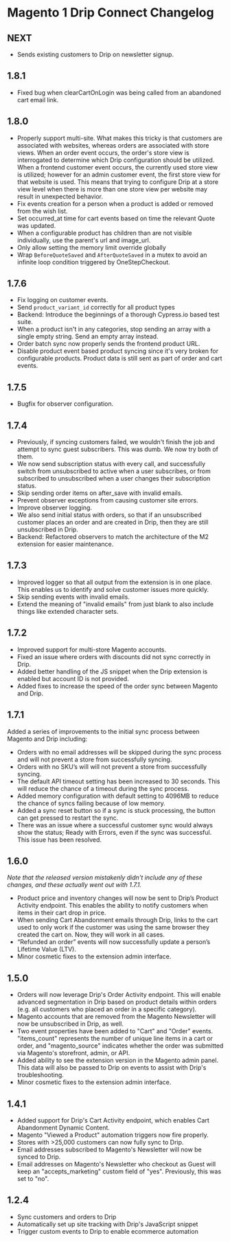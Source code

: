 # Magento 1 Drip Connect Changelog

## NEXT

* Sends existing customers to Drip on newsletter signup.

## 1.8.1

* Fixed bug when clearCartOnLogin was being called from an abandoned cart email link.

## 1.8.0

* Properly support multi-site. What makes this tricky is that customers are associated with websites, whereas orders are associated with store views. When an order event occurs, the order's store view is interrogated to determine which Drip configuration should be utilized. When a frontend customer event occurs, the currently used store view is utilized; however for an admin customer event, the first store view for that website is used. This means that trying to configure Drip at a store view level when there is more than one store view per website may result in unexpected behavior.
* Fix events creation for a person when a product is added or removed from the wish list.
* Set occurred_at time for cart events based on time the relevant Quote was updated.
* When a configurable product has children than are not visible individually, use the parent's url and image_url.
* Only allow setting the memory limit override globally
* Wrap `BeforeQuoteSaved` and `AfterQuoteSaved` in a mutex to avoid an infinite loop condition triggered by OneStepCheckout.

## 1.7.6

* Fix logging on customer events.
* Send `product_variant_id` correctly for all product types
* Backend: Introduce the beginnings of a thorough Cypress.io based test suite.
* When a product isn't in any categories, stop sending an array with a single empty string. Send an empty array instead.
* Order batch sync now properly sends the frontend product URL.
* Disable product event based product syncing since it's very broken for configurable products. Product data is still sent as part of order and cart events.

## 1.7.5

* Bugfix for observer configuration.

## 1.7.4

* Previously, if syncing customers failed, we wouldn't finish the job and attempt to sync guest subscribers. This was dumb. We now try both of them.
* We now send subscription status with every call, and successfully switch from unsubscribed to active when a user subscribes, or from subscribed to unsubscribed when a user changes their subscription status.
* Skip sending order items on after_save with invalid emails.
* Prevent observer exceptions from causing customer site errors.
* Improve observer logging.
* We also send initial status with orders, so that if an unsubscribed customer places an order and are created in Drip, then they are still unsubscribed in Drip.
* Backend: Refactored observers to match the architecture of the M2 extension for easier maintenance.

## 1.7.3

* Improved logger so that all output from the extension is in one place. This enables us to identify and solve customer issues more quickly.
* Skip sending events with invalid emails.
* Extend the meaning of "invalid emails" from just blank to also include things like extended character sets.

## 1.7.2

* Improved support for multi-store Magento accounts.
* Fixed an issue where orders with discounts did not sync correctly in Drip.
* Added better handling of the JS snippet when the Drip extension is enabled but account ID is not provided.
* Added fixes to increase the speed of the order sync between Magento and Drip.

## 1.7.1

Added a series of improvements to the initial sync process between Magento and Drip including:
* Orders with no email addresses will be skipped during the sync process and will not prevent a store from successfully syncing.
* Orders with no SKU’s will will not prevent a store from successfully syncing.
* The default API timeout setting has been increased to 30 seconds. This will reduce the chance of a timeout during the sync process.
* Added memory configuration with default setting to 4096MB to reduce the chance of syncs failing because of low memory.
* Added a sync reset button so if a sync is stuck processing, the button can get pressed to restart the sync.
* There was an issue where a successful customer sync would always show the status; Ready with Errors, even if the sync was successful. This issue has been resolved.

## 1.6.0

*Note that the released version mistakenly didn't include any of these changes, and these actually went out with 1.7.1.*

* Product price and inventory changes will now be sent to Drip’s Product Activity endpoint. This enables the ability to notify customers when items in their cart drop in price.
* When sending Cart Abandonment emails through Drip, links to the cart used to only work if the customer was using the same browser they created the cart on. Now, they will work in all cases.
* “Refunded an order” events will now successfully update a person’s Lifetime Value (LTV).
* Minor cosmetic fixes to the extension admin interface.

## 1.5.0

* Orders will now leverage Drip's Order Activity endpoint. This will enable advanced segmentation in Drip based on product details within orders (e.g. all customers who placed an order in a specific category).
* Magento accounts that are removed from the Magento Newsletter will now be unsubscribed in Drip, as well.
* Two event properties have been added to "Cart" and "Order" events. "items_count" represents the number of unique line items in a cart or order, and "magento_source" indicates whether the order was submitted via Magento's storefront, admin, or API.
* Added ability to see the extension version in the Magento admin panel. This data will also be passed to Drip on events to assist with Drip's troubleshooting.
* Minor cosmetic fixes to the extension admin interface.

## 1.4.1

* Added support for Drip's Cart Activity endpoint, which enables Cart Abandonment Dynamic Content.
* Magento "Viewed a Product" automation triggers now fire properly.
* Stores with >25,000 customers can now fully sync to Drip.
* Email addresses subscribed to Magento's Newsletter will now be synced to Drip.
* Email addresses on Magento's Newsletter who checkout as Guest will keep an "accepts_marketing" custom field of "yes". Previously, this was set to "no".

## 1.2.4

* Sync customers and orders to Drip
* Automatically set up site tracking with Drip's JavaScript snippet
* Trigger custom events to Drip to enable ecommerce automation
